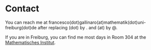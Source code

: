 
<html>
<body>
<h1> Contact </h1>

<p> You can reach me at francesco(dot)gallinaro(at)mathematik(dot)uni-freiburg(dot)de after replacing (dot) by . and (at) by @. </p>
<p> If you are in Freiburg, you can find me most days in Room 304 at the <a href="https://www.math.uni-freiburg.de/index.html">Mathematisches Institut</a>.</p>
	</body>
</html>
